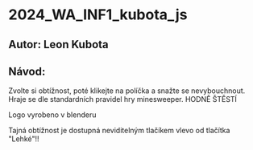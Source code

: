 # 2024_WA_INF1_kubota_js
## Autor: Leon Kubota

## Návod: 
Zvolte si obtížnost, poté klikejte na políčka a snažte se nevybouchnout. Hraje se dle standardních pravidel hry minesweeper. HODNĚ ŠTĚSTÍ


Logo vyrobeno v blenderu

Tajná obtížnost je dostupná neviditelným tlačíkem vlevo od tlačítka "Lehké"!!